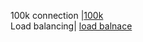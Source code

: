 100k connection |[100k](https://www.percona.com/blog/2019/02/25/mysql-challenge-100k-connections/) <br/>
Load balancing| [load balnace](https://docs.gitlab.com/ee/administration/database_load_balancing.html) <br/>

